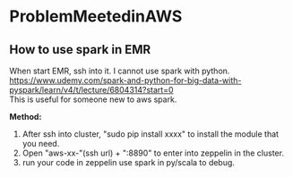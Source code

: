 # ProblemMeetedinAWS

## How to use spark in EMR
When start EMR, ssh into it. I cannot use spark with python.     
https://www.udemy.com/spark-and-python-for-big-data-with-pyspark/learn/v4/t/lecture/6804314?start=0      
This is useful for someone new to aws spark.     

**Method:**
1. After ssh into cluster, "sudo pip install xxxx" to install the module that you need.
2. Open "aws-xx-"(ssh url) + ":8890" to enter into zeppelin in the cluster.
3. run your code in zeppelin use spark in py/scala to debug.
